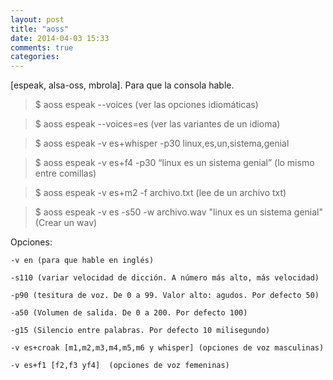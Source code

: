```yaml
---
layout: post
title: "aoss"
date: 2014-04-03 15:33
comments: true
categories: 
---
```

[espeak, alsa-oss, mbrola]. Para que la consola hable.

>$ aoss espeak --voices   (ver las opciones idiomáticas) 

>$ aoss espeak --voices=es (ver las variantes de un idioma)

>$ aoss espeak -v es+whisper -p30 linux,es,un,sistema,genial

>$ aoss espeak -v es+f4 -p30 “linux es un sistema genial”  (lo mismo entre comillas)

>$ aoss espeak -v es+m2 -f archivo.txt  (lee de un archivo txt)

>$ aoss espeak -v es -s50 -w archivo.wav "linux es un sistema genial" (Crear un wav)

Opciones:

	-v en (para que hable en inglés)

	-s110 (variar velocidad de dicción. A número más alto, más velocidad)

	-p90 (tesitura de voz. De 0 a 99. Valor alto: agudos. Por defecto 50)

	-a50 (Volumen de salida. De 0 a 200. Por defecto 100)

	-g15 (Silencio entre palabras. Por defecto 10 milisegundo)

	-v es+croak [m1,m2,m3,m4,m5,m6 y whisper] (opciones de voz masculinas)

	-v es+f1 [f2,f3 yf4]  (opciones de voz femeninas)

